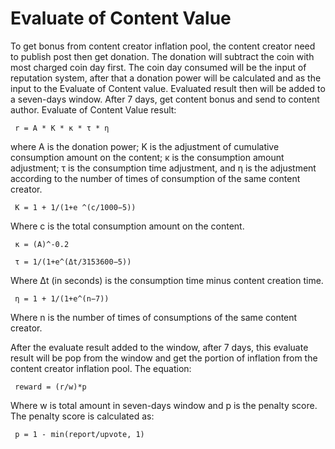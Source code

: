 # Evaluate of Content Value

To get bonus from content creator inflation pool, the content creator need to publish post then get donation. The donation will subtract the coin with most charged coin day first. The coin day consumed will be the input of reputation system, after that a donation power will be calculated and as the input to the Evaluate of Content value. Evaluated result then will be added to a seven-days window. After 7 days, get content bonus and send to content author. Evaluate of Content Value result:
```
 r = A * K * κ * τ * η 
``` 
where A is the donation power; K is the adjustment of cumulative consumption amount on the content; κ is the consumption amount adjustment; τ is the consumption time adjustment, and η is the adjustment according to the number of times of consumption of the same content creator.
```
 K = 1 + 1/(1+e ^(c/1000−5)) 
``` 
Where c is the total consumption amount on the content.
```
 κ = (A)^-0.2 
``` 

```
 τ = 1/(1+e^(Δt/3153600−5)) 
``` 

Where Δt (in seconds) is the consumption time minus content creation time.

```
 η = 1 + 1/(1+e^(n−7)) 
``` 

Where n is the number of times of consumptions of the same content creator.

After the evaluate result added to the window, after 7 days, this evaluate result will be pop from the window and get the portion of inflation from the content creator inflation pool. The equation:
```
 reward = (r/w)*p 
``` 
Where w is total amount in seven-days window and p is the penalty score. The penalty score is calculated as:
```
 p = 1 - min(report/upvote, 1) 
```
